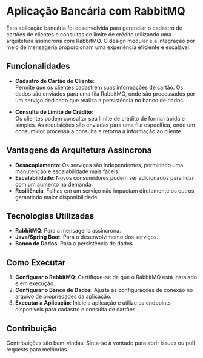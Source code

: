 # Aplicação Bancária com RabbitMQ

Esta aplicação bancária foi desenvolvida para gerenciar o cadastro de cartões de clientes e consultas de limite de crédito utilizando uma arquitetura assíncrona com RabbitMQ. O design modular e a integração por meio de mensageria proporcionam uma experiência eficiente e escalável.

## Funcionalidades

- **Cadastro de Cartão do Cliente**:  
  Permite que os clientes cadastrem suas informações de cartão. Os dados são enviados para uma fila RabbitMQ, onde são processados por um serviço dedicado que realiza a persistência no banco de dados.

- **Consulta de Limite de Crédito**:  
  Os clientes podem consultar seu limite de crédito de forma rápida e simples. As requisições são enviadas para uma fila específica, onde um consumidor processa a consulta e retorna a informação ao cliente.

## Vantagens da Arquitetura Assíncrona

- **Desacoplamento**: Os serviços são independentes, permitindo uma manutenção e escalabilidade mais fáceis.
- **Escalabilidade**: Novos consumidores podem ser adicionados para lidar com um aumento na demanda.
- **Resiliência**: Falhas em um serviço não impactam diretamente os outros, garantindo maior disponibilidade.

## Tecnologias Utilizadas

- **RabbitMQ**: Para a mensageria assíncrona.
- **Java/Spring Boot**: Para o desenvolvimento dos serviços.
- **Banco de Dados**: Para a persistência de dados.

## Como Executar

1. **Configurar o RabbitMQ**: Certifique-se de que o RabbitMQ está instalado e em execução.
2. **Configurar o Banco de Dados**: Ajuste as configurações de conexão no arquivo de propriedades da aplicação.
3. **Executar a Aplicação**: Inicie a aplicação e utilize os endpoints disponíveis para cadastro e consulta de cartões.

## Contribuição

Contribuições são bem-vindas! Sinta-se à vontade para abrir issues ou pull requests para melhorias.
